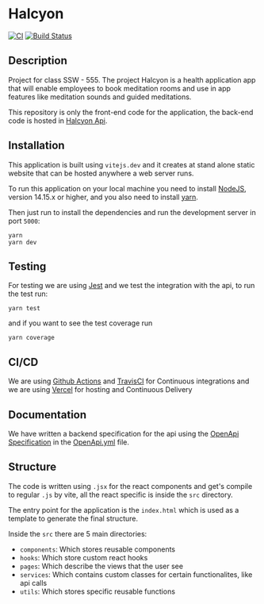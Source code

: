 # Halcyon
[![CI](https://github.com/ssw555tm012021Fall/halcyon/actions/workflows/main.yml/badge.svg)](https://github.com/ssw555tm012021Fall/halcyon/actions/workflows/main.yml)
[![Build Status](https://app.travis-ci.com/ssw555tm012021Fall/halcyon.svg?branch=main)](https://app.travis-ci.com/ssw555tm012021Fall/halcyon)

## Description
Project for class SSW - 555. The project Halcyon is a health application app that will enable employees to book meditation rooms and use in app features like meditation sounds and guided meditations.

This repository is only the front-end code for the application, the back-end code is hosted in [Halcyon Api](https://github.com/ssw555tm012021Fall/halcyon-api).

## Installation 
This application is built using `vitejs.dev` and it creates at stand alone static website that can be hosted anywhere a web server runs.

To run this application on your local machine you need to install [NodeJS](https://nodejs.org/en/), version 14.15.x or higher, and you also need to install [yarn](https://yarnpkg.com/).

Then just run to install the dependencies and run the development server in port `5000`:
```
yarn
yarn dev
```

## Testing
For testing we are using [Jest](https://jestjs.io/) and we test the integration with the api, to run the test run:
```
yarn test
```

and if you want to see the test coverage run 
```
yarn coverage
```

## CI/CD
We are using [Github Actions](https://github.com/actions) and [TravisCI](https://www.travis-ci.com/) for Continuous integrations and we are using [Vercel](https://vercel.com/) for hosting and Continuous Delivery

## Documentation
We have written a backend specification for the api using the [OpenApi Specification](https://swagger.io/specification/) in the [OpenApi.yml](./OpenApi.yml) file.

## Structure
The code is written using `.jsx` for the react components and get's compile to regular `.js` by vite, all the react specific is inside the `src` directory.

The entry point for the application is the `index.html` which is used as a template to generate the final structure.

Inside the `src` there are 5 main directories:
- `components`: Which stores reusable components
- `hooks`: Which store custom react hooks
- `pages`: Which describe the views that the user see
- `services`: Which contains custom classes for certain functionalites, like api calls
- `utils`: Which stores specific reusable functions 


